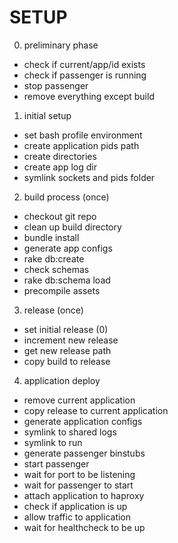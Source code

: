 # SETUP

0. preliminary phase
  - check if current/app/id exists
  - check if passenger is running
  - stop passenger
  - remove everything except build

1. initial setup
  - set bash profile environment
  - create application pids path
  - create directories
  - create app log dir
  - symlink sockets and pids folder

2. build process (once)
  - checkout git repo
  - clean up build directory
  - bundle install
  - generate app configs
  - rake db:create
  - check schemas
  - rake db:schema load
  - precompile assets

3. release (once)
  - set initial release (0)
  - increment new release
  - get new release path
  - copy build to release

4. application deploy
  - remove current application
  - copy release to current application
  - generate application configs
  - symlink to shared logs
  - symlink to run
  - generate passenger binstubs
  - start passenger
  - wait for port to be listening
  - wait for passenger to start
  - attach application to haproxy
  - check if application is up
  - allow traffic to application
  - wait for healthcheck to be up

